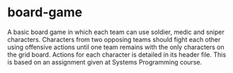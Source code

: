 # board-game

A basic board game in which each team can use soldier, medic and sniper characters.
Characters from two opposing teams should fight each other using offensive actions until one team remains with the only characters on the grid board.
Actions for each character is detailed in its header file.
This is based on an assignment given at Systems Programming course.
